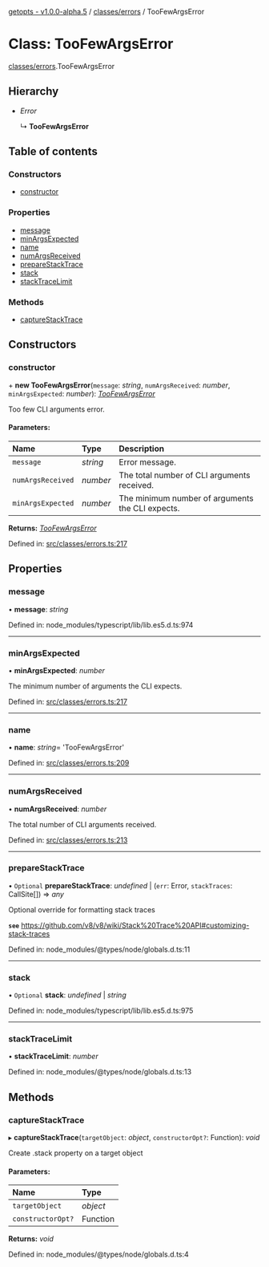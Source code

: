 [getopts - v1.0.0-alpha.5](../README.md) / [classes/errors](../modules/classes_errors.md) / TooFewArgsError

# Class: TooFewArgsError

[classes/errors](../modules/classes_errors.md).TooFewArgsError

## Hierarchy

- _Error_

  ↳ **TooFewArgsError**

## Table of contents

### Constructors

- [constructor](classes_errors.toofewargserror.md#constructor)

### Properties

- [message](classes_errors.toofewargserror.md#message)
- [minArgsExpected](classes_errors.toofewargserror.md#minargsexpected)
- [name](classes_errors.toofewargserror.md#name)
- [numArgsReceived](classes_errors.toofewargserror.md#numargsreceived)
- [prepareStackTrace](classes_errors.toofewargserror.md#preparestacktrace)
- [stack](classes_errors.toofewargserror.md#stack)
- [stackTraceLimit](classes_errors.toofewargserror.md#stacktracelimit)

### Methods

- [captureStackTrace](classes_errors.toofewargserror.md#capturestacktrace)

## Constructors

### constructor

\+ **new TooFewArgsError**(`message`: _string_, `numArgsReceived`: _number_, `minArgsExpected`: _number_): [_TooFewArgsError_](classes_errors.toofewargserror.md)

Too few CLI arguments error.

#### Parameters:

| Name              | Type     | Description                                      |
| :---------------- | :------- | :----------------------------------------------- |
| `message`         | _string_ | Error message.                                   |
| `numArgsReceived` | _number_ | The total number of CLI arguments received.      |
| `minArgsExpected` | _number_ | The minimum number of arguments the CLI expects. |

**Returns:** [_TooFewArgsError_](classes_errors.toofewargserror.md)

Defined in: [src/classes/errors.ts:217](https://github.com/prasadrajandran/node-getopts/blob/8cf4bad/src/classes/errors.ts#L217)

## Properties

### message

• **message**: _string_

Defined in: node_modules/typescript/lib/lib.es5.d.ts:974

---

### minArgsExpected

• **minArgsExpected**: _number_

The minimum number of arguments the CLI expects.

Defined in: [src/classes/errors.ts:217](https://github.com/prasadrajandran/node-getopts/blob/8cf4bad/src/classes/errors.ts#L217)

---

### name

• **name**: _string_= 'TooFewArgsError'

Defined in: [src/classes/errors.ts:209](https://github.com/prasadrajandran/node-getopts/blob/8cf4bad/src/classes/errors.ts#L209)

---

### numArgsReceived

• **numArgsReceived**: _number_

The total number of CLI arguments received.

Defined in: [src/classes/errors.ts:213](https://github.com/prasadrajandran/node-getopts/blob/8cf4bad/src/classes/errors.ts#L213)

---

### prepareStackTrace

• `Optional` **prepareStackTrace**: _undefined_ \| (`err`: Error, `stackTraces`: CallSite[]) => _any_

Optional override for formatting stack traces

**`see`** https://github.com/v8/v8/wiki/Stack%20Trace%20API#customizing-stack-traces

Defined in: node_modules/@types/node/globals.d.ts:11

---

### stack

• `Optional` **stack**: _undefined_ \| _string_

Defined in: node_modules/typescript/lib/lib.es5.d.ts:975

---

### stackTraceLimit

• **stackTraceLimit**: _number_

Defined in: node_modules/@types/node/globals.d.ts:13

## Methods

### captureStackTrace

▸ **captureStackTrace**(`targetObject`: _object_, `constructorOpt?`: Function): _void_

Create .stack property on a target object

#### Parameters:

| Name              | Type     |
| :---------------- | :------- |
| `targetObject`    | _object_ |
| `constructorOpt?` | Function |

**Returns:** _void_

Defined in: node_modules/@types/node/globals.d.ts:4
